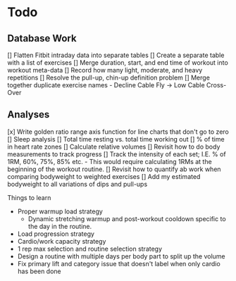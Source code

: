 # Todo
## Database Work
[] Flatten Fitbit intraday data into separate tables
[] Create a separate table with a list of exercises
[] Merge duration, start, and end time of workout into workout meta-data
[] Record how many light, moderate, and heavy repetitions
[] Resolve the pull-up, chin-up definition problem
[] Merge together duplicate exercise names
    - Decline Cable Fly -> Low Cable Cross-Over

## Analyses
[x] Write golden ratio range axis function for line charts that don't go to zero
[] Sleep analysis
[] Total time resting vs. total time working out
[] % of time in heart rate zones
[] Calculate relative volumes
[] Revisit how to do body measurements to track progress
[] Track the intensity of each set; I.E. % of 1RM, 60%, 75%, 85% etc.
    - This would require calculating 1RMs at the beginning of the workout routine.
[] Revisit how to quantify ab work when comparing bodyweight to weighted exercises
[] Add my estimated bodyweight to all variations of dips and pull-ups

Things to learn
- Proper warmup load strategy
    - Dynamic stretching warmup and post-workout cooldown specific to the day in the routine.
- Load progression strategy
- Cardio/work capacity strategy
- 1 rep max selection and routine selection strategy
- Design a routine with multiple days per body part to split up the volume
- Fix primary lift and category issue that doesn't label when only cardio has been done